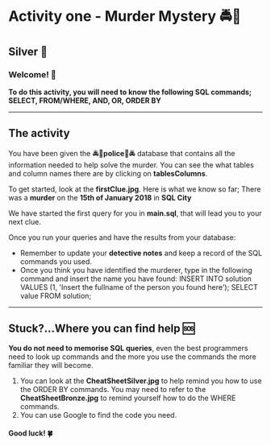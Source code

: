# Activity one -  Murder Mystery 🚔🚨
## Silver 🥈

### Welcome! 👋 

**To do this activity, you will need to know the following SQL commands; SELECT, FROM/WHERE, AND, OR, ORDER BY**

---------------------------------------------------------------------
## The activity

You have been given the 🚔🚨**police**🚨🚔 database that contains all the information needed to help solve the murder. You can see the what tables and column names there are by clicking on **tablesColumns**.

To get started, look at the **firstClue.jpg**. Here is what we know so far; There was a **murder** on the **15th of January 2018** in **SQL City** 

We have started the first query for you in **main.sql**, that will lead you to your next clue. 

Once you run your queries and have the results from your database:
- Remember to update your **detective notes** and keep a record of the SQL commands you used.
- Once you think you have identified the murderer, type in the following command and insert the name you have found: INSERT INTO solution VALUES (1, 'Insert the fullname of the person you found here');
SELECT value FROM solution;

---------------------------------------------------------------------

## Stuck?...Where you can find help 🆘

**You do not need to memorise SQL queries**, even the best programmers need to look up commands and the more you use the commands the more familiar they will become.

1. You can look at the **CheatSheetSilver.jpg** to help remind you how to use the ORDER BY commands. You may need to refer to the **CheatSheetBronze.jpg** to remind yourself how to do the WHERE commands.
2. You can use Google to find the code you need.



#### Good luck! 🍀
